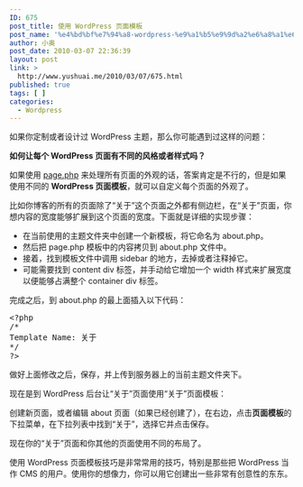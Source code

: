 ```yaml
---
ID: 675
post_title: 使用 WordPress 页面模板
post_name: '%e4%bd%bf%e7%94%a8-wordpress-%e9%a1%b5%e9%9d%a2%e6%a8%a1%e6%9d%bf'
author: 小奥
post_date: 2010-03-07 22:36:39
layout: post
link: >
  http://www.yushuai.me/2010/03/07/675.html
published: true
tags: [ ]
categories:
  - Wordpress
---
```

如果你定制或者设计过 WordPress 主题，那么你可能遇到过这样的问题：

<strong>如何让每个 WordPress 页面有不同的风格或者样式吗？<!--more--></strong>

如果使用 <a href="http://codex.wordpress.org/Pages" target="_blank">page.php</a> 来处理所有页面的外观的话，答案肯定是不行的，但是如果使用不同的 <strong>WordPress 页面模板</strong>，就可以自定义每个页面的外观了。

比如你博客的所有的页面除了“关于”这个页面之外都有侧边栏，在“关于”页面，你想内容的宽度能够扩展到这个页面的宽度。下面就是详细的实现步骤：
<ul>
	<li>在当前使用的主题文件夹中创建一个新模板，将它命名为 about.php。</li>
	<li>然后把 page.php 模板中的内容拷贝到 about.php 文件中。</li>
	<li>接着，找到模板文件中调用 sidebar 的地方，去掉或者注释掉它。</li>
	<li>可能需要找到 content div 标签，并手动给它增加一个 width 样式来扩展宽度以便能够占满整个 container div 标签。</li>
</ul>
完成之后，到 about.php 的最上面插入以下代码：
<pre>&lt;?php
/*
Template Name: 关于
*/
?&gt;</pre>
做好上面修改之后，保存，并上传到服务器上的当前主题文件夹下。

现在是到 WordPress 后台让“关于”页面使用“关于”页面模板：

创建新页面，或者编辑 about 页面（如果已经创建了），在右边，点击<strong>页面模板</strong>的下拉菜单，在下拉列表中找到“关于”，选择它并点击保存。

现在你的“关于”页面和你其他的页面使用不同的布局了。

使用 WordPress 页面模板技巧是非常常用的技巧，特别是那些把 WordPress 当作 CMS 的用户。使用你的想像力，你可以用它创建出一些非常有创意性的东东。